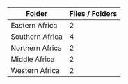 | Folder          |   Files / Folders |
|-----------------|-------------------|
| Eastern Africa  |                 2 |
| Southern Africa |                 4 |
| Northern Africa |                 2 |
| Middle Africa   |                 2 |
| Western Africa  |                 2 |